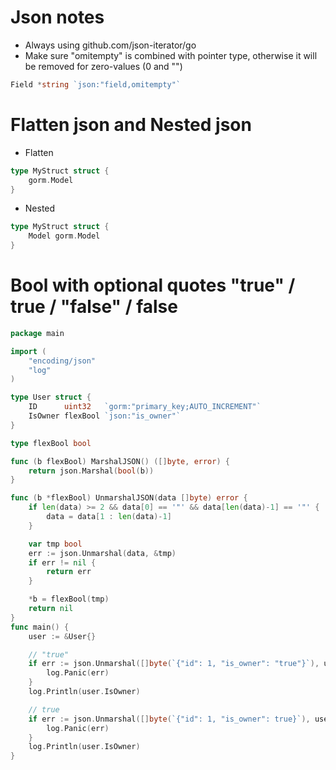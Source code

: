 Json notes
=====
* Always using github.com/json-iterator/go
* Make sure "omitempty" is combined with pointer type, otherwise it will be removed for zero-values (0 and "")
```go
Field *string `json:"field,omitempty"`
```

Flatten json and Nested json
=====
* Flatten
```go
type MyStruct struct {
	gorm.Model
}
```
* Nested
```go
type MyStruct struct {
	Model gorm.Model
}
```

Bool with optional quotes "true" / true / "false" / false
=====
```go
package main

import (
	"encoding/json"
	"log"
)

type User struct {
	ID      uint32   `gorm:"primary_key;AUTO_INCREMENT"`
	IsOwner flexBool `json:"is_owner"`
}

type flexBool bool

func (b flexBool) MarshalJSON() ([]byte, error) {
	return json.Marshal(bool(b))
}

func (b *flexBool) UnmarshalJSON(data []byte) error {
	if len(data) >= 2 && data[0] == '"' && data[len(data)-1] == '"' {
		data = data[1 : len(data)-1]
	}

	var tmp bool
	err := json.Unmarshal(data, &tmp)
	if err != nil {
		return err
	}

	*b = flexBool(tmp)
	return nil
}
func main() {
	user := &User{}

	// "true"
	if err := json.Unmarshal([]byte(`{"id": 1, "is_owner": "true"}`), user); err != nil {
		log.Panic(err)
	}
	log.Println(user.IsOwner)

	// true
	if err := json.Unmarshal([]byte(`{"id": 1, "is_owner": true}`), user); err != nil {
		log.Panic(err)
	}
	log.Println(user.IsOwner)
}
```

